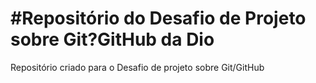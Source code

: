 # #Repositório do Desafio de Projeto sobre Git?GitHub da Dio
Repositório criado para o Desafio de projeto sobre Git/GitHub


